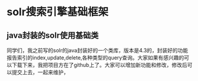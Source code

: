 # solr搜索引擎基础框架
## java封装的solr使用基础类


同学们，我之前写的solr的java封装好的一个类库，版本是4.3的，封装好的功能报告索引的index,update,delete,各种类型的query查询。大家如果有感兴趣的可以下载下来，我把项目方在了github上了。大家可以增加新功能和修改，修改后可以提交上去，一起来维护，


​
​
​
​
​
​
​
​